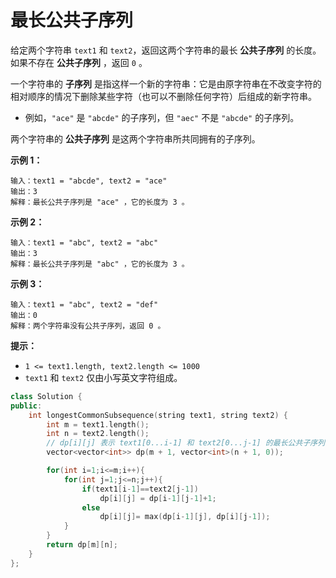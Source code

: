 # 最长公共子序列

给定两个字符串 `text1` 和 `text2`，返回这两个字符串的最长 **公共子序列** 的长度。如果不存在 **公共子序列** ，返回 `0` 。

一个字符串的 **子序列** 是指这样一个新的字符串：它是由原字符串在不改变字符的相对顺序的情况下删除某些字符（也可以不删除任何字符）后组成的新字符串。

- 例如，`"ace"` 是 `"abcde"` 的子序列，但 `"aec"` 不是 `"abcde"` 的子序列。

两个字符串的 **公共子序列** 是这两个字符串所共同拥有的子序列。

 

**示例 1：**

```
输入：text1 = "abcde", text2 = "ace" 
输出：3  
解释：最长公共子序列是 "ace" ，它的长度为 3 。
```

**示例 2：**

```
输入：text1 = "abc", text2 = "abc"
输出：3
解释：最长公共子序列是 "abc" ，它的长度为 3 。
```

**示例 3：**

```
输入：text1 = "abc", text2 = "def"
输出：0
解释：两个字符串没有公共子序列，返回 0 。
```

 

**提示：**

- `1 <= text1.length, text2.length <= 1000`
- `text1` 和 `text2` 仅由小写英文字符组成。



```cpp
class Solution {
public:
    int longestCommonSubsequence(string text1, string text2) {
        int m = text1.length();
        int n = text2.length();
        // dp[i][j] 表示 text1[0...i-1] 和 text2[0...j-1] 的最长公共子序列长度
        vector<vector<int>> dp(m + 1, vector<int>(n + 1, 0));

        for(int i=1;i<=m;i++){
            for(int j=1;j<=n;j++){
                if(text1[i-1]==text2[j-1])
                    dp[i][j] = dp[i-1][j-1]+1;
                else
                    dp[i][j]= max(dp[i-1][j], dp[i][j-1]);
            }
        }
        return dp[m][n];
    }
};
```

